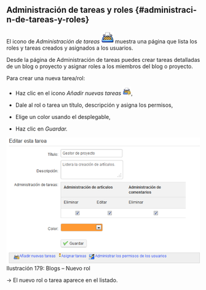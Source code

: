 ## Administración de tareas y roles {#administraci-n-de-tareas-y-roles}

El icono de _Administración de tareas_ ![](../assets/graphics311.png) muestra una página que lista los roles y tareas creados y asignados a los usuarios.

Desde la página de Administración de tareas puedes crear tareas detalladas de un blog o proyecto y asignar roles a los miembros del blog o proyecto.

Para crear una nueva tarea/rol:

*   Haz clic en el icono _Añadir nuevas tareas_ ![](../assets/graphics313.gif),

*   Dale al rol o tarea un título, descripción y asigna los permisos,

*   Elige un color usando el desplegable,

*   Haz clic en _Guardar._

![](../assets/graphics316.png)Ilustración 179: Blogs – Nuevo rol

→ El nuevo rol o tarea aparece en el listado.
